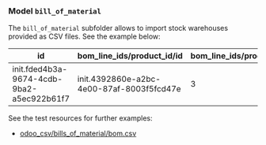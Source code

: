 ### Model `bill_of_material`

The `bill_of_material` subfolder allows to import stock warehouses provided as CSV files. See the example below:

| id | bom_line_ids/product_id/id | bom_line_ids/product_qty | product_tmpl_id/id | product_qty |
| - | - | - | - | - | 
| init.fded4b3a-9674-4cdb-9ba2-a5ec922b61f7 | init.4392860e-a2bc-4e00-87af-8003f5fcd47e | 3 | init.1a3d9c2d-7067-4d68-8f5c-70c4afea89d1_product_template | 10 |


See the test resources for further examples:
- [odoo_csv/bills_of_material/bom.csv](../odoo_initializer/tests/resources/odoo_csv/bills_of_material/bom.csv)
